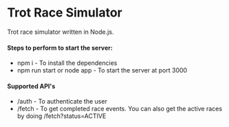 # Trot Race Simulator

Trot race simulator written in Node.js.

#### Steps to perform to start the server:
- npm i - To install the dependencies
- npm run start or node app - To start the server at port 3000

#### Supported API's
- /auth - To authenticate the user
- /fetch - To get completed race events. You can also get the active races by doing /fetch?status=ACTIVE
